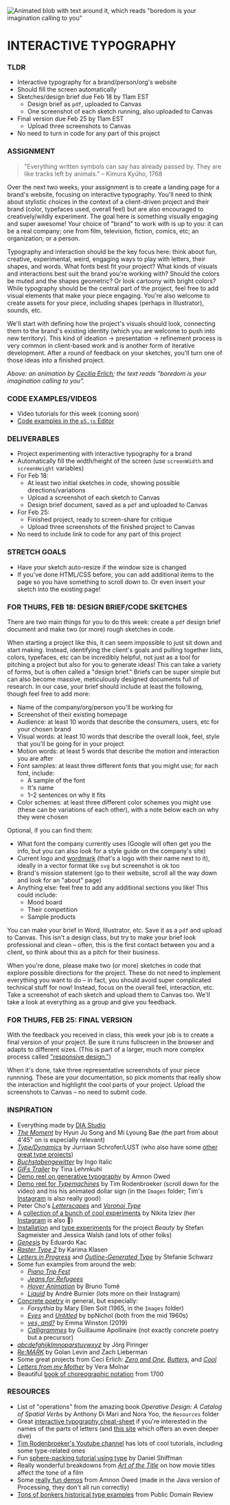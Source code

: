 ![Animated blob with text around it, which reads "boredom is your imagination calling to you"](https://raw.githubusercontent.com/jeffThompson/CreativeProgramming2/master/Week01_InteractiveTypography/Images/CeciliaErlich-NewIdeas.gif)

# INTERACTIVE TYPOGRAPHY

### TLDR
* Interactive typography for a brand/person/org's website
* Should fill the screen automatically
* Sketches/design brief due Feb 18 by 11am EST
  * Design brief as `pdf`, uploaded to Canvas
  * One screenshot of each sketch running, also uploaded to Canvas
* Final version due Feb 25 by 11am EST
  * Upload three screenshots to Canvas
* No need to turn in code for any part of this project


### ASSIGNMENT
> "Everything written symbols can say has already passed by. They are like tracks left by animals." – Kimura Kyūho, 1768

Over the next two weeks, your assignment is to create a landing page for a brand's website, focusing on interactive typography. You'll need to think about stylistic choices in the context of a client-driven project and their brand (color, typefaces used, overall feel) but are also encouraged to creatively/wildly experiment. The goal here is something visually engaging and super awesome! Your choice of "brand" to work with is up to you: it can be a real company; one from film, television, fiction, comics, etc; an organization; or a person.

Typography and interaction should be the key focus here: think about fun, creative, experimental, weird, engaging ways to play with letters, their shapes, and words. What fonts best fit your project? What kinds of visuals and interactions best suit the brand you're working with? Should the colors be muted and the shapes geometric? Or look cartoony with bright colors? While typography should be the central part of the project, feel free to add visual elements that make your piece engaging. You're also welcome to create assets for your piece, including shapes (perhaps in Illustrator), sounds, etc.

We'll start with defining how the project's visuals should look, connecting them to the brand's existing identity (which you are welcome to push into new territory). This kind of ideation &rarr; presentation &rarr; refinement process is very common in client-based work and is another form of iterative development. After a round of feedback on your sketches, you'll turn one of those ideas into a finished project.

*Above: an animation by [Cecilia Erlich](https://dribbble.com/shots/8974488-New-ideas); the text reads "boredom is your imagination calling to you".*


### CODE EXAMPLES/VIDEOS
* Video tutorials for this week (coming soon)
* [Code examples in the `p5.js` Editor](https://editor.p5js.org/jeffThompson/collections/XPqAUU6EI)


### DELIVERABLES
* Project experimenting with interactive typography for a brand
* Automatically fill the width/height of the screen (use `screenWidth` and `screenHeight` variables)
* For Feb 18:
  * At least two initial sketches in code, showing possible directions/variations
  * Upload a screenshot of each sketch to Canvas
  * Design brief document, saved as a `pdf` and uploaded to Canvas
* For Feb 25:
  * Finished project, ready to screen-share for critique
  * Upload three screenshots of the finished project to Canvas
* No need to include link to code for any part of this project


### STRETCH GOALS
* Have your sketch auto-resize if the window size is changed
* If you've done HTML/CSS before, you can add additional items to the page so you have something to scroll down to. Or even insert your sketch into the existing page!


### FOR THURS, FEB 18: DESIGN BRIEF/CODE SKETCHES
There are two main things for you to do this week: create a `pdf` design brief document and make two (or more) rough sketches in code.

When starting a project like this, it can seem impossible to just sit down and start making. Instead, identifying the client's goals and pulling together lists, colors, typefaces, etc can be incredibly helpful, not just as a tool for pitching a project but also for you to generate ideas! This can take a variety of forms, but is often called a "design brief." Briefs can be super simple but can also become massive, meticulously designed documents full of research. In our case, your brief should include at least the following, though feel free to add more:

* Name of the company/org/person you'll be working for
* Screenshot of their existing homepage
* Audience: at least 10 words that describe the consumers, users, etc for your chosen brand
* Visual words: at least 10 words that describe the overall look, feel, style that you'll be going for in your project
* Motion words: at least 5 words that describe the motion and interaction you are after
* Font samples: at least three different fonts that you might use; for each font, include:
  * A sample of the font
  * It's name
  * 1–2 sentences on why it fits
* Color schemes: at least three different color schemes you might use (these can be variations of each other), with a note below each on why they were chosen

Optional, if you can find them:

* What font the company currently uses (Google will often get you the info, but you can also look for a style guide on the company's site)
* Current logo and [wordmark](https://en.wikipedia.org/wiki/Wordmark) (that's a logo with their name next to it), ideally in a vector format like `svg` but screenshot is ok too
* Brand's mission statement (go to their website, scroll all the way down and look for an "about" page)
* Anything else: feel free to add any additional sections you like! This could include:
  * Mood board
  * Their competition
  * Sample products

You can make your brief in Word, Illustrator, etc. Save it as a `pdf` and upload to Canvas. This isn't a design class, but try to make your brief look professional and clean – often, this is the first contact between you and a client, so think about this as a pitch for their business.

When you're done, please make two (or more) sketches in code that explore possible directions for the project. These do not need to implement everything you want to do – in fact, you should avoid super complicated technical stuff for now! Instead, focus on the overall feel, interaction, etc. Take a screenshot of each sketch and upload them to Canvas too. We'll take a look at everything as a group and give you feedback.


### FOR THURS, FEB 25: FINAL VERSION
With the feedback you received in class, this week your job is to create a final version of your project. Be sure it runs fullscreen in the browser and adapts to different sizes. (This is part of a larger, much more complex process called ["responsive design."](https://www.w3schools.com/html/html_responsive.asp))

When it's done, take three representative screenshots of your piece runnning. These are your documentation, so pick moments that really show the interaction and highlight the cool parts of your project. Upload the screenshots to Canvas – no need to submit code.


### INSPIRATION
* Everything made by [DIA Studio](https://dia.tv/toc/)
* [*The Moment*](https://vimeo.com/85251250) by Hyun Ju Song and Mi Lyoung Bae (the part from about 4'45" on is especially relevant)
* [*Type/Dynamics*](https://www.designboom.com/design/typedynamics-by-jurriaan-schroferlust-12-24-2013/) by Jurriaan Schrofer/LUST (who also have some [other great type projects](https://www.lust.nl/#medium-Type))
* [*Buchstabengewitter*](https://vimeo.com/34613976) by Ingo Italic
* [*GIFs Trailer*](https://vimeo.com/164003952) by Tina Lehmkuhl
* [Demo reel on generative typography](https://vimeo.com/101383026) by Amnon Owed
* [Demo reel for *Typemachines*](https://timrodenbroeker.de/out-now-typemachines) by Tim Rodenbroeker (scroll down for the video) and his his animated dollar sign (in the `Images` folder; Tim's [Instagram](https://www.instagram.com/tim_rodenbroeker/) is also really good)
* Peter Cho's [*Letterscapes*](https://www.typotopo.com/project/letterscapes) and [*Voronoi Type*](https://www.typotopo.com/project/voronoi-type)
* A [collection of a bunch of cool experiments](https://mindsparklemag.com/design/kinetic-typography-experiments-02/) by Nikita Iziev (her [Instagram](https://www.instagram.com/nikitaiziev/) is also 💯)
* [Installation](https://sagmeister.com/work/beauty/) and [type experiments](https://sagmeister.com/work/beauty--function/) for the project *Beauty* by Stefan Sagmeister and Jessica Walsh (and lots of other folks)
* [*Genesis*](https://www.digitalartarchive.at/database/general/work/genesis.html) by Eduardo Kac
* [*Raster Type 2*](http://open2type.org/?works=raster-type-2) by Karima Klasen
* [*Letters in Progress*](http://open2type.org/?works=letters-in-progress) and [*Outline-Generated Type*](http://open2type.org/?works=outline-generated-type) by Stefanie Schwarz
* Some fun examples from around the web:
  * [*Piano Trip Fest*](https://www.awwwards.com/inspiration/typography-hover-animated-variable-font-piano-trio-fest)
  * [*Jeans for Refugees*](https://www.awwwards.com/inspiration/typography-morph-transition-jeans-for-refugees)
  * [*Hover Animation*](https://www.awwwards.com/inspiration/decorative-typography-style-hover-animation-bruno-tome) by Bruno Tomé
  * [*Liquid*](https://www.instagram.com/p/CKJphmjh371/?igshid=yn66i6cfspg2) by André Burnier (lots more on their Instagram)
* [Concrete poetry](https://en.wikipedia.org/wiki/Concrete_poetry) in general, but especially:
  * *Forsythia* by Mary Ellen Solt (1965, in the `Images` folder)
  * [*Eyes*](https://www.ubu.com/historical/nichol/nichol2.html) and [*Untitled*](https://www.ubu.com/historical/nichol/nichol1.html) by bpNichol (both from the mid 1960s)
  * [*yes, and?*](https://yesand.glitch.me/index.html) by Emma Winston (2019)
  * [*Calligrammes*](https://publicdomainreview.org/collection/apollinaire-s-calligrammes-1918) by Guillaume Apollinaire (not exactly concrete poetry but a precursor)
* [*abcdefghijklmnopqrstuvwxyz*](http://apps.piringer.net/abcdefg.php) by Jörg Piringer
* [*Re:MARK*](http://www.flong.com/archive/projects/remark/index.html) by Golan Levin and Zach Lieberman
* Some great projects from Ceci Erlich: [*Zero and One*](https://www.behance.net/gallery/86592629/Zero-and-One), [*Butters*](https://dribbble.com/shots/5616633-Butters), and [*Cool*](https://dribbble.com/shots/5485560-Cool)
* [*Letters from my Mother*](https://digitalartmuseum.org/molnar/lettersfrommother.html) by Vera Molnar
* Beautiful [book of choreographic notation](https://publicdomainreview.org/collection/collection-of-dances-in-choreography-notation-1700) from 1700


### RESOURCES
* List of "operations" from the amazing book *Operative Design: A Catalog of Spatial Verbs* by Anthony Di Mari and Nora Yoo, the `Resources` folder
* Great [interactive typography cheat-sheet](https://codepo8.github.io/typography-cheatsheet/) if you're interested in the names of the parts of letters (and [this site](https://typesoftype.com/) which offers an even deeper dive)
* [Tim Rodenbroeker's Youtube channel](https://www.youtube.com/c/timrodenbr%C3%B6kercreativecoding/videos) has lots of cool tutorials, including some type-related ones
* Fun [sphere-packing tutorial using type](https://www.youtube.com/watch?v=QHEQuoIKgNE) by Daniel Shiffman
* Really wonderful breakdowns from [*Art of the Title*](https://www.artofthetitle.com/title/the-silence-of-the-lambs/) on how movie titles affect the tone of a film
* Some [really fun demos](https://github.com/AmnonOwed/CAN_GenerativeTypography) from Amnon Owed (made in the Java version of Processing, they don't all run correctly)
* [Tons of bonkers historical type examples](https://publicdomainreview.org/search/?q=typography) from Public Domain Review

